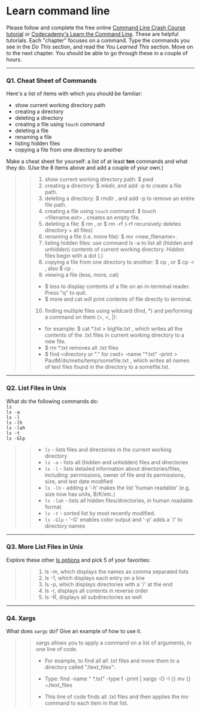 # Learn command line

Please follow and complete the free online [Command Line Crash Course
tutorial](https://web.archive.org/web/20160708171659/http://cli.learncodethehardway.org/book/) or [Codecademy's Learn the Command Line](https://www.codecademy.com/learn/learn-the-command-line). These are helpful tutorials. Each "chapter" focuses on a command. Type the commands you see in the _Do This_ section, and read the _You Learned This_ section. Move on to the next chapter. You should be able to go through these in a couple of hours.

---

### Q1.  Cheat Sheet of Commands  

Here's a list of items with which you should be familiar:  
* show current working directory path
* creating a directory
* deleting a directory
* creating a file using `touch` command
* deleting a file
* renaming a file
* listing hidden files
* copying a file from one directory to another

Make a cheat sheet for yourself: a list of at least **ten** commands and what they do.  (Use the 8 items above and add a couple of your own.)  

> > 1. show current working directory path: $ pwd 
>> 2. creating a directory: $ mkdir, and add -p to create a file path.
>> 3. deleting a directory: $ rmdir , and add -p to remove an entire file path.
>> 4. creating a file using `touch` command: $ touch <filename.ext> , creates an empty file.
>> 5. deleting a file: $ rm <filename> , or $ rm -rf <directory> (-rf recursively deletes directory + all files)
>> 6. renaming a file (i.e. move file): $ mv <filename> <new_filename>.
>> 7. listing hidden files: use command ls -a to list all (hidden and unhidden) contents of current working directory. Hidden files begin with a dot (.)
>> 8. copying a file from one directory to another: $ cp <filename> <directory> , or $ cp -r <directory> <directory>, also $ cp  <filename> <filename> .
>> 9. viewing a file (less, more, cat)
>>  - $ less <filename> to display contents of a file on an in-terminal reader. Press "q" to quit.
>>  - $ more <filename> and cat <filename> will print contents of file directly to terminal.
>> 10. finding multiple files using wildcard (find, *) and performing a command on them (>, <, |): 
>>  - for example: $ cat *.txt > bigfile.txt , which writes all the contents of the .txt files in current working directory to a new file.
>>  - $ rm *.txt removes all .txt files
>>  - $ find <directory or "." for cwd> -name "*.txt" -print > PaulM/ds/metis/temp/somefile.txt , which writes all names of text files found in the directory to a somefile.txt.

---

### Q2.  List Files in Unix   

What do the following commands do:  
`ls`  
`ls -a`  
`ls -l`  
`ls -lh`  
`ls -lah`  
`ls -t`  
`ls -Glp`  

> >  - `ls`  - lists files and directories in the current working directory
> >  - `ls -a`  - lists all (hidden and unhidden) files and directories
> >  - `ls -l`  - lists detailed information about directories/files, including: permissions, owner of file and its permissions, size, and last date modified
> >  - `ls -lh`  - adding a '-h' makes the list 'human readable' (e.g. size now has units, B/K/etc.)
> >  - `ls -lah`  - lists all hidden files/directories, in human readable format.
> >  - `ls -t`  - sorted list by most recently modified.
> >  - `ls -Glp`  - '-G' enables color output and '-p' adds a '/' to directory names

---

### Q3.  More List Files in Unix  

Explore these other [ls options](http://www.techonthenet.com/unix/basic/ls.php) and pick 5 of your favorites:

> >  1. ls -m, which displays the names as comma separated lists
> >  2. ls -1, which displays each entry on a line
> >  3. ls -p, which displays directories with a '/' at the end
> >  4. ls -r, displays all contents in reverse order
> >  5. ls -R, displays all subdirectories as well

---

### Q4.  Xargs   

What does `xargs` do? Give an example of how to use it.

> > xargs allows you to apply a command on a list of arguments, in one line of code. 
>>  - For example, to find all all .txt files and move them to a directory called "/text_files":
>>   * Type: find -name " \*.txt" -type f -print | xargs -O -I {} mv {} ~/text_files
>>  - This line of code finds all .txt files and then applies the mv command to each item in that list.

 

